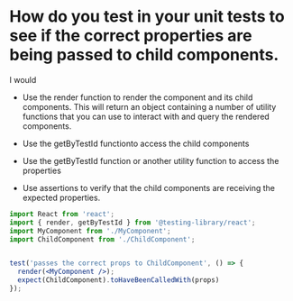 # How do you test in your unit tests to see if the correct properties are being passed to child components.

I would

- Use the render function to render the component and its child components. This will return an object containing a number of utility functions that you can use to interact with and query the rendered components.

- Use the getByTestId functionto access the child components

- Use the getByTestId function or another utility function to access the properties

- Use assertions to verify that the child components are receiving the expected properties.

```jsx
import React from 'react';
import { render, getByTestId } from '@testing-library/react';
import MyComponent from './MyComponent';
import ChildComponent from './ChildComponent';


test('passes the correct props to ChildComponent', () => {
  render(<MyComponent />);
  expect(ChildComponent).toHaveBeenCalledWith(props)
});
```